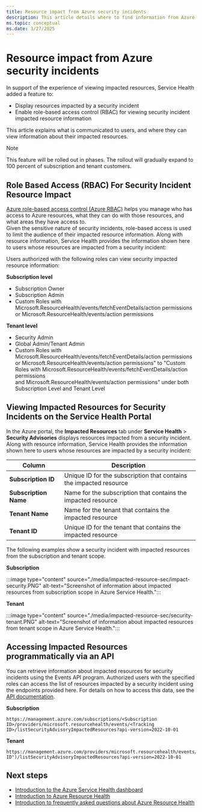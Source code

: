 ```yaml
---
title: Resource impact from Azure security incidents
description: This article details where to find information from Azure Service Health about how Azure security incidents impact your resources.
ms.topic: conceptual
ms.date: 3/27/2025
---
```


# Resource impact from Azure security incidents

In support of the experience of viewing impacted resources, Service Health added a feature to:

- Display resources impacted by a security incident
- Enable role-based access control (RBAC) for viewing security incident impacted resource information

This article explains what is communicated to users, and where they can view information about their impacted resources.

>[!Note]
>This feature will be rolled out in phases. The rollout will gradually expand to 100 percent of subscription and tenant customers.

## Role Based Access (RBAC) For Security Incident Resource Impact

[Azure role-based access control (Azure RBAC)](/azure/role-based-access-control/overview) helps you manage who has access to Azure resources, what they can do with those resources, and what areas they have access to.<br> 
Given the sensitive nature of security incidents, role-based access is used to limit the audience of their impacted resource information. Along with resource information, Service Health provides the information shown here to users whose resources are impacted from a security incident:

Users authorized with the following roles can view security impacted resource information:

**Subscription level**
- Subscription Owner
- Subscription Admin
- Custom Roles with Microsoft.ResourceHealth/events/fetchEventDetails/action permissions <br>or Microsoft.ResourceHealth/events/action permissions

**Tenant level**
- Security Admin
- Global Admin/Tenant Admin
- Custom Roles with Microsoft.ResourceHealth/events/fetchEventDetails/action permissions <br>or Microsoft.ResourceHealth/events/action permissions" to "Custom Roles with Microsoft.ResourceHealth/events/fetchEventDetails/action permissions <br>and Microsoft.ResourceHealth/events/action permissions" under both Subscription Level and Tenant Level

## Viewing Impacted Resources for Security Incidents on the Service Health Portal

In the Azure portal, the **Impacted Resources** tab under **Service Health** > **Security Advisories** displays resources impacted from a security incident. Along with resource information, Service Health provides the information shown here to users whose resources are impacted by a security incident:

|Column  |Description |
|---------|---------|
|**Subscription ID**|Unique ID for the subscription that contains the impacted resource|
|**Subscription Name**|Name for the subscription that contains the impacted resource|
|**Tenant Name**|Name for the tenant that contains the impacted resource|
|**Tenant ID**|Unique ID for the tenant that contains the impacted resource|

The following examples show a security incident with impacted resources from the subscription and tenant scope.

**Subscription**

:::image type="content" source="./media/impacted-resource-sec/impact-security.PNG" alt-text="Screenshot of information about impacted resources from subscription scope in Azure Service Health.":::

**Tenant**

:::image type="content" source="./media/impacted-resource-sec/security-tenant.PNG" alt-text="Screenshot of information about impacted resources from tenant scope in Azure Service Health.":::


## Accessing Impacted Resources programmatically via an API

You can retrieve information about impacted resources for security incidents using the Events API program. Authorized users with the specified roles can access the list of resources impacted by a security incident using the endpoints provided here. For details on how to access this data, see the [API documentation](/rest/api/resourcehealth/2022-10-01/security-advisory-impacted-resources).

**Subscription**

```HTTP
https://management.azure.com/subscriptions/<Subscription ID>/providers/microsoft.resourcehealth/events/<Tracking ID>/listSecurityAdvisoryImpactedResources?api-version=2022-10-01
```

**Tenant**

```HTTP
https://management.azure.com/providers/microsoft.resourcehealth/events/("Tracking ID")/listSecurityAdvisoryImpactedResources?api-version=2022-10-01
```

## Next steps
- [Introduction to the Azure Service Health dashboard](service-health-overview.md)
- [Introduction to Azure Resource Health](resource-health-overview.md)
- [Introduction to frequently asked questions about Azure Resource Health](resource-health-faq.yml)
